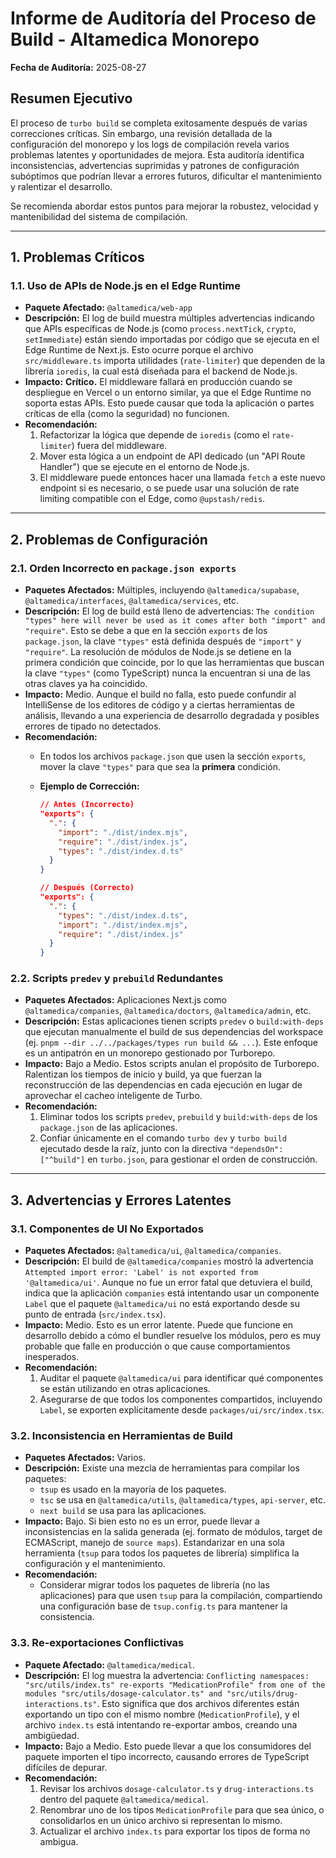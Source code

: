 # Informe de Auditoría del Proceso de Build - Altamedica Monorepo

**Fecha de Auditoría:** 2025-08-27

## Resumen Ejecutivo

El proceso de `turbo build` se completa exitosamente después de varias correcciones críticas. Sin embargo, una revisión detallada de la configuración del monorepo y los logs de compilación revela varios problemas latentes y oportunidades de mejora. Esta auditoría identifica inconsistencias, advertencias suprimidas y patrones de configuración subóptimos que podrían llevar a errores futuros, dificultar el mantenimiento y ralentizar el desarrollo.

Se recomienda abordar estos puntos para mejorar la robustez, velocidad y mantenibilidad del sistema de compilación.

---

## 1. Problemas Críticos

### 1.1. Uso de APIs de Node.js en el Edge Runtime

- **Paquete Afectado:** `@altamedica/web-app`
- **Descripción:** El log de build muestra múltiples advertencias indicando que APIs específicas de Node.js (como `process.nextTick`, `crypto`, `setImmediate`) están siendo importadas por código que se ejecuta en el Edge Runtime de Next.js. Esto ocurre porque el archivo `src/middleware.ts` importa utilidades (`rate-limiter`) que dependen de la librería `ioredis`, la cual está diseñada para el backend de Node.js.
- **Impacto:** **Crítico.** El middleware fallará en producción cuando se despliegue en Vercel o un entorno similar, ya que el Edge Runtime no soporta estas APIs. Esto puede causar que toda la aplicación o partes críticas de ella (como la seguridad) no funcionen.
- **Recomendación:**
  1.  Refactorizar la lógica que depende de `ioredis` (como el `rate-limiter`) fuera del middleware.
  2.  Mover esta lógica a un endpoint de API dedicado (un "API Route Handler") que se ejecute en el entorno de Node.js.
  3.  El middleware puede entonces hacer una llamada `fetch` a este nuevo endpoint si es necesario, o se puede usar una solución de rate limiting compatible con el Edge, como `@upstash/redis`.

---

## 2. Problemas de Configuración

### 2.1. Orden Incorrecto en `package.json exports`

- **Paquetes Afectados:** Múltiples, incluyendo `@altamedica/supabase`, `@altamedica/interfaces`, `@altamedica/services`, etc.
- **Descripción:** El log de build está lleno de advertencias: `The condition "types" here will never be used as it comes after both "import" and "require"`. Esto se debe a que en la sección `exports` de los `package.json`, la clave `"types"` está definida después de `"import"` y `"require"`. La resolución de módulos de Node.js se detiene en la primera condición que coincide, por lo que las herramientas que buscan la clave `"types"` (como TypeScript) nunca la encuentran si una de las otras claves ya ha coincidido.
- **Impacto:** Medio. Aunque el build no falla, esto puede confundir al IntelliSense de los editores de código y a ciertas herramientas de análisis, llevando a una experiencia de desarrollo degradada y posibles errores de tipado no detectados.
- **Recomendación:**
  - En todos los archivos `package.json` que usen la sección `exports`, mover la clave `"types"` para que sea la **primera** condición.
  - **Ejemplo de Corrección:**

    ```json
    // Antes (Incorrecto)
    "exports": {
      ".": {
        "import": "./dist/index.mjs",
        "require": "./dist/index.js",
        "types": "./dist/index.d.ts"
      }
    }

    // Después (Correcto)
    "exports": {
      ".": {
        "types": "./dist/index.d.ts",
        "import": "./dist/index.mjs",
        "require": "./dist/index.js"
      }
    }
    ```

### 2.2. Scripts `predev` y `prebuild` Redundantes

- **Paquetes Afectados:** Aplicaciones Next.js como `@altamedica/companies`, `@altamedica/doctors`, `@altamedica/admin`, etc.
- **Descripción:** Estas aplicaciones tienen scripts `predev` o `build:with-deps` que ejecutan manualmente el build de sus dependencias del workspace (ej. `pnpm --dir ../../packages/types run build && ...`). Este enfoque es un antipatrón en un monorepo gestionado por Turborepo.
- **Impacto:** Bajo a Medio. Estos scripts anulan el propósito de Turborepo. Ralentizan los tiempos de inicio y build, ya que fuerzan la reconstrucción de las dependencias en cada ejecución en lugar de aprovechar el cacheo inteligente de Turbo.
- **Recomendación:**
  1.  Eliminar todos los scripts `predev`, `prebuild` y `build:with-deps` de los `package.json` de las aplicaciones.
  2.  Confiar únicamente en el comando `turbo dev` y `turbo build` ejecutado desde la raíz, junto con la directiva `"dependsOn": ["^build"]` en `turbo.json`, para gestionar el orden de construcción.

---

## 3. Advertencias y Errores Latentes

### 3.1. Componentes de UI No Exportados

- **Paquetes Afectados:** `@altamedica/ui`, `@altamedica/companies`.
- **Descripción:** El build de `@altamedica/companies` mostró la advertencia `Attempted import error: 'Label' is not exported from '@altamedica/ui'`. Aunque no fue un error fatal que detuviera el build, indica que la aplicación `companies` está intentando usar un componente `Label` que el paquete `@altamedica/ui` no está exportando desde su punto de entrada (`src/index.tsx`).
- **Impacto:** Medio. Esto es un error latente. Puede que funcione en desarrollo debido a cómo el bundler resuelve los módulos, pero es muy probable que falle en producción o que cause comportamientos inesperados.
- **Recomendación:**
  1.  Auditar el paquete `@altamedica/ui` para identificar qué componentes se están utilizando en otras aplicaciones.
  2.  Asegurarse de que todos los componentes compartidos, incluyendo `Label`, se exporten explícitamente desde `packages/ui/src/index.tsx`.

### 3.2. Inconsistencia en Herramientas de Build

- **Paquetes Afectados:** Varios.
- **Descripción:** Existe una mezcla de herramientas para compilar los paquetes:
  - `tsup` es usado en la mayoría de los paquetes.
  - `tsc` se usa en `@altamedica/utils`, `@altamedica/types`, `api-server`, etc.
  - `next build` se usa para las aplicaciones.
- **Impacto:** Bajo. Si bien esto no es un error, puede llevar a inconsistencias en la salida generada (ej. formato de módulos, target de ECMAScript, manejo de `source maps`). Estandarizar en una sola herramienta (`tsup` para todos los paquetes de librería) simplifica la configuración y el mantenimiento.
- **Recomendación:**
  - Considerar migrar todos los paquetes de librería (no las aplicaciones) para que usen `tsup` para la compilación, compartiendo una configuración base de `tsup.config.ts` para mantener la consistencia.

### 3.3. Re-exportaciones Conflictivas

- **Paquete Afectado:** `@altamedica/medical`.
- **Descripción:** El log muestra la advertencia: `Conflicting namespaces: "src/utils/index.ts" re-exports "MedicationProfile" from one of the modules "src/utils/dosage-calculator.ts" and "src/utils/drug-interactions.ts"`. Esto significa que dos archivos diferentes están exportando un tipo con el mismo nombre (`MedicationProfile`), y el archivo `index.ts` está intentando re-exportar ambos, creando una ambigüedad.
- **Impacto:** Bajo a Medio. Esto puede llevar a que los consumidores del paquete importen el tipo incorrecto, causando errores de TypeScript difíciles de depurar.
- **Recomendación:**
  1.  Revisar los archivos `dosage-calculator.ts` y `drug-interactions.ts` dentro del paquete `@altamedica/medical`.
  2.  Renombrar uno de los tipos `MedicationProfile` para que sea único, o consolidarlos en un único archivo si representan lo mismo.
  3.  Actualizar el archivo `index.ts` para exportar los tipos de forma no ambigua.
